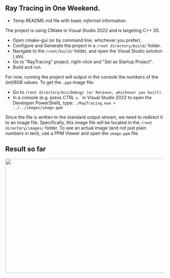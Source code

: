 ## Ray Tracing in One Weekend.

* Temp README.md file with basic _informal_ information.

The project is using CMake in Visual Studio 2022 and is targeting C++ 20.

- Open cmake-gui (or by command line, whichever you prefer).
- Configure and Generate the project in a `/root directory/build/` folder.
- Navigate to the `/root/build/` folder, and open the Visual Studio solution (.sln).
- Go to "RayTracing" project, right-click and "Set as Startup Project".
- Build and run.

For now, running the project will output in the console the numbers of the (int)RGB values. To get the `.ppm` image file:

- Go to `/root directory/bin/Debug/ (or Release, whichever you built)`.
- In a console (e.g. press CTRL + ` in Visual Studio 2022 to open the Developer PowerShell), type: ```./RayTracing.exe > ../../images/image.ppm```

Since the file is written to the standard output stream, we need to redirect it to an image file. Specifically, this image file will be located in the `/root directory/images/` folder. To see an actual image (and not just plain numbers in text), use a PPM Viewer and open the `image.ppm` file.

## Result so far

<img src="image.png" width="640" height="360">